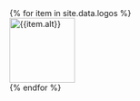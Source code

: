 <style type="text/css" media="screen">
img.thumbnail {
  height:115px;
}
</style>

<div class="container">
<div class="row text-center text-lg-left">
<!-- <div class="col-xs-8" id="logo_matrix"> -->
<div class="col-xs-12" id="logo_matrix">
  {% for item in site.data.logos %}
    <div class="col-lg-3 col-md-4 col-xs-6"><a href="{{item.link}}" class="d-block mb-4 h-100"><img class="thumbnail " src="/assets/images/logos/{{item.logo}}" alt="{{item.alt}}"></a></div>
  {% endfor %}
</div>
<!-- <div class="col-xs-4" markdown="1">

__Key facts__

---

Z companies

---

X Universities

---

Y Public organisations

</div> -->
</div>
</div>
